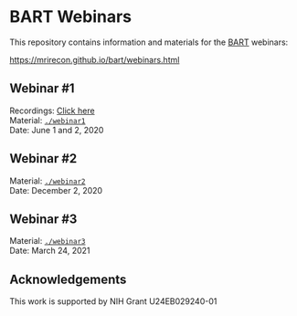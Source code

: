 # BART Webinars 

This repository contains information and materials for the [BART](http://mrirecon.github.io/bart) webinars:

https://mrirecon.github.io/bart/webinars.html

## Webinar #1
Recordings: [Click here](https://www.youtube.com/playlist?list=PLDaugjrMfSRF0WhQ0nbcH4zeHWZPboGDY)  
Material: [`./webinar1`](./webinar1/)  
Date: June 1 and 2, 2020

## Webinar #2
Material: [`./webinar2`](./webinar2/)  
Date: December 2, 2020

## Webinar #3
Material: [`./webinar3`](./webinar3/)  
Date: March 24, 2021

## Acknowledgements
This work is supported by NIH Grant U24EB029240-01
